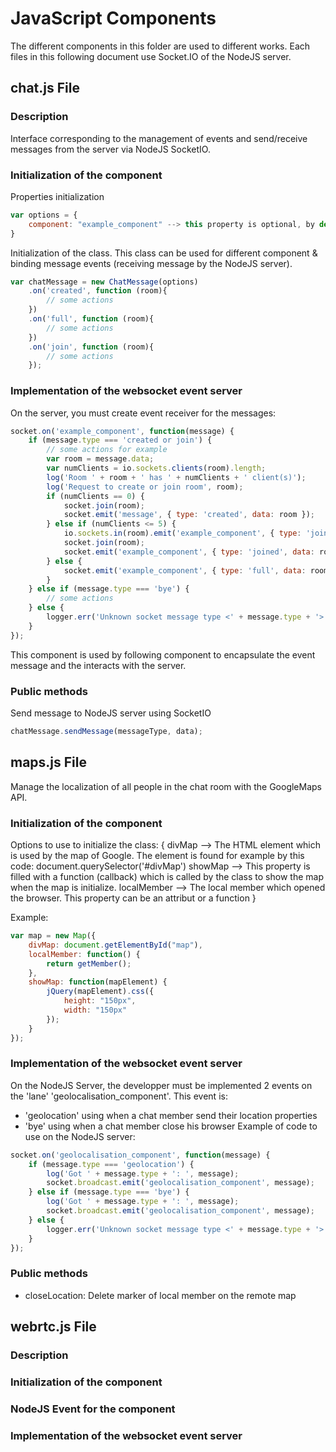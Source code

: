 # JavaScript Components

The different components in this folder are used to different works.
Each files in this following document use Socket.IO of the NodeJS server. 


## chat.js File
### Description
Interface corresponding to the management of events and send/receive messages from the server via NodeJS SocketIO.

### Initialization of the component
Properties initialization
```js
var options = {
	component: "example_component" --> this property is optional, by default the component is 'message'
}
```
Initialization of the class. This class can be used for different component & binding message events (receiving message by the NodeJS server).
```js
var chatMessage = new ChatMessage(options)
	.on('created', function (room){
		// some actions
	})
	.on('full', function (room){
		// some actions
	})
	.on('join', function (room){
		// some actions
	});
```

### Implementation of the websocket event server
On the server, you must create event receiver for the messages:
```js
socket.on('example_component', function(message) {
	if (message.type === 'created or join') {
		// some actions for example
		var room = message.data;
		var numClients = io.sockets.clients(room).length;
		log('Room ' + room + ' has ' + numClients + ' client(s)');
		log('Request to create or join room', room);
		if (numClients == 0) {
			socket.join(room);
			socket.emit('message', { type: 'created', data: room });
		} else if (numClients <= 5) {
			io.sockets.in(room).emit('example_component', { type: 'join', data: room });
			socket.join(room);
			socket.emit('example_component', { type: 'joined', data: room });
		} else { 
			socket.emit('example_component', { type: 'full', data: room });
		}
	} else if (message.type === 'bye') {
		// some actions
	} else {
		logger.err('Unknown socket message type <' + message.type + '> for the example_component'); 
	}
});
```
This component is used by following component to encapsulate the event message and the interacts with the server.

### Public methods
Send message to NodeJS server using SocketIO
```js
chatMessage.sendMessage(messageType, data);
```

## maps.js File
Manage the localization of all people in the chat room with the GoogleMaps API.

### Initialization of the component
Options to use to initialize the class: {
 		divMap --> The HTML element which is used by the map of Google. The element is found for example by this code: document.querySelector('#divMap')
		showMap --> This property is filled with a function (callback) which is called by the class to show the map when the map is initialize.
		localMember --> The local member which opened the browser. This property can be an attribut or a function
}

Example:
```js
var map = new Map({
	divMap: document.getElementById("map"),
	localMember: function() {
		return getMember();
	},
	showMap: function(mapElement) {
		jQuery(mapElement).css({
			height: "150px",
			width: "150px"
		});
	}
});
```

### Implementation of the websocket event server
On the NodeJS Server, the developper must be implemented 2 events on the 'lane' 'geolocalisation_component'.
This event is:
 - 'geolocation' using when a chat member send their location properties
 - 'bye' using when a chat member close his browser
Example of code to use on the NodeJS server:
```js
socket.on('geolocalisation_component', function(message) {
	if (message.type === 'geolocation') {
		log('Got ' + message.type + ': ', message);
		socket.broadcast.emit('geolocalisation_component', message);
	} else if (message.type === 'bye') {
		log('Got ' + message.type + ': ', message);
		socket.broadcast.emit('geolocalisation_component', message);
	} else {
		logger.err('Unknown socket message type <' + message.type + '> for the geolocalisation_component'); 
	}
});
```

### Public methods
* closeLocation: Delete marker of local member on the remote map

## webrtc.js File
### Description
### Initialization of the component
### NodeJS Event for the component
### Implementation of the websocket event server